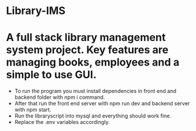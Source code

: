 # Library-IMS

# A full stack library management system project. Key features are managing books, employees and a simple to use GUI.

- To run the program you must install dependencies in front end and backend folder with npm i command.
- After that run the front end server with npm run dev and backend server with npm start. 
- Run the libraryscript into mysql and everything should work fine.
- Replace the .env variables accordingly.
